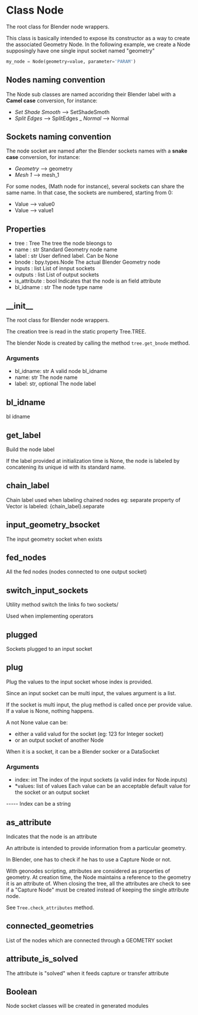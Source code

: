 
# Class  Node

The root class for Blender node wrappers.

This class is basically intended to expose its constructor as a way to create
the associated Geometry Node. In the following example, we create a Node
supposingly have one single input socket named "geometry"

```python
my_node = Node(geometry=value, parameter='PARAM')
```

## Nodes naming convention

The Node sub classes are named accoridng their Blender label with a **Camel case** conversion,
for instance:
- _Set Shade Smooth_ --> SetShadeSmoth
- _Split Edges_ --> SplitEdges
_ _Normal_ --> Normal

## Sockets naming convention

The node socket are named after the Blender sockets names with a **snake case** conversion,
for instance:
- _Geometry_ --> geometry
- _Mesh 1_ --> mesh_1
  
For some nodes, (Math node for instance), several sockets can share the same name. In that case, the
sockets are numbered, starting from 0:
- Value --> value0
- Value --> value1

## Properties

- tree : Tree
  The tree the node bleongs to
- name : str
  Standard Geometry node name
- label : str
  User defined label. Can be None
- bnode : bpy.types.Node
  The actual Blender Geometry node
- inputs : list
  List of innput sockets
- outputs : list
  List of output sockets
- is_attribute : bool
  Indicates that the node is an field attribute
- bl_idname : str
  The node type name
  
  
  

## \_\_init\_\_

The root class for Blender node wrappers.

The creation tree is read in the static property Tree.TREE.

The blender Node is created by calling the method `tree.get_bnode` method.

### Arguments

- bl_idname: str
  A valid node bl_idname
- name: str
  The node name
- label: str, optional
  The node label
  
  
  

## bl_idname

bl idname


## get_label

Build the node label

If the label provided at initialization time is None, the node is labeled by concatening
its unique id with its standard name.



## chain_label

Chain label used when labeling chained nodes
eg: separate property of Vector is labeled: {chain_label}.separate


## input_geometry_bsocket

The input geometry socket when exists


## fed_nodes

All the fed nodes (nodes connected to one output socket)


## switch_input_sockets

Utility method switch the links fo two sockets/

Used when implementing operators




## plugged

Sockets plugged to an input socket


## plug

Plug the values to the input socket whose index is provided.

Since an input socket can be multi input, the values argument is a list.

If the socket is multi input, the plug method is called once per provide value.
If a value is None, nothing happens.

A not None value can be:
- either a valid valud for the socket (eg: 123 for Integer socket)
- or an output socket of another Node
  
When it is a socket, it can be a Blender socker or a DataSocket

### Arguments

- index: int
  The index of the input sockets (a valid index for Node.inputs)
- *values: list of values
  Each value can be an acceptable default value for the socket
  or an output socket 
  
  
  
----- Index can be a string

## as_attribute

Indicates that the node is an attribute

An attribute is intended to provide information from a particular geometry.

In Blender, one has to check if he has to use a Capture Node or not.

With geonodes scripting, attributes are considered as properties of geometry.
At creation time, the Node maintains a reference to the geometry it is an attribute of.
When closing the tree, all the attributes are check to see if a "Capture Node" must be
created instead of keeping the single attribute node.

See `Tree.check_attributes` method.




## connected_geometries

List of the nodes which are connected through a GEOMETRY socket


## attribute_is_solved

The attribute is "solved" when it feeds capture or transfer attribute


## Boolean

Node socket classes will be created in generated modules

